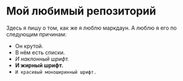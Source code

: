 # Мой любимый репозиторий
Здесь я пишу о том, как же я люблю маркдаун.
А люблю я его по следующим причинам:
 - Он крутой.
 - В нём есть списки.
 - *И наклонный шрифт.*
 - **И жирный шрифт.**
 - `И красивый моноширинный шрифт.`